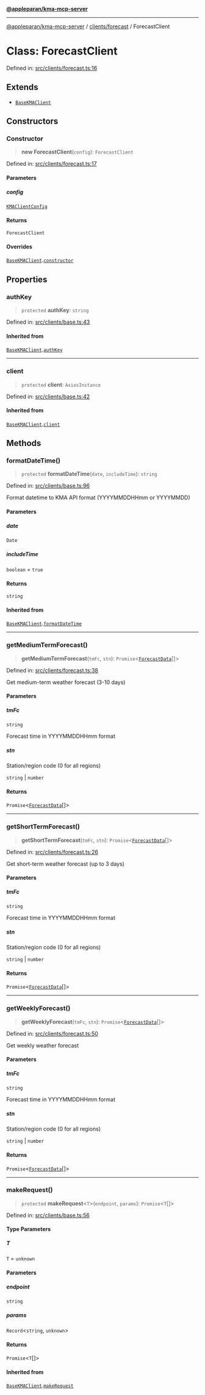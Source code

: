[**@appleparan/kma-mcp-server**](../../../README.md)

***

[@appleparan/kma-mcp-server](../../../README.md) / [clients/forecast](../README.md) / ForecastClient

# Class: ForecastClient

Defined in: [src/clients/forecast.ts:16](https://github.com/appleparan/kma-mcp/blob/d76825d83b398a574a6e9215caa9b03d62b638c4/typescript/src/clients/forecast.ts#L16)

## Extends

- [`BaseKMAClient`](../../base/classes/BaseKMAClient.md)

## Constructors

### Constructor

> **new ForecastClient**(`config`): `ForecastClient`

Defined in: [src/clients/forecast.ts:17](https://github.com/appleparan/kma-mcp/blob/d76825d83b398a574a6e9215caa9b03d62b638c4/typescript/src/clients/forecast.ts#L17)

#### Parameters

##### config

[`KMAClientConfig`](../../base/interfaces/KMAClientConfig.md)

#### Returns

`ForecastClient`

#### Overrides

[`BaseKMAClient`](../../base/classes/BaseKMAClient.md).[`constructor`](../../base/classes/BaseKMAClient.md#constructor)

## Properties

### authKey

> `protected` **authKey**: `string`

Defined in: [src/clients/base.ts:43](https://github.com/appleparan/kma-mcp/blob/d76825d83b398a574a6e9215caa9b03d62b638c4/typescript/src/clients/base.ts#L43)

#### Inherited from

[`BaseKMAClient`](../../base/classes/BaseKMAClient.md).[`authKey`](../../base/classes/BaseKMAClient.md#authkey)

***

### client

> `protected` **client**: `AxiosInstance`

Defined in: [src/clients/base.ts:42](https://github.com/appleparan/kma-mcp/blob/d76825d83b398a574a6e9215caa9b03d62b638c4/typescript/src/clients/base.ts#L42)

#### Inherited from

[`BaseKMAClient`](../../base/classes/BaseKMAClient.md).[`client`](../../base/classes/BaseKMAClient.md#client)

## Methods

### formatDateTime()

> `protected` **formatDateTime**(`date`, `includeTime`): `string`

Defined in: [src/clients/base.ts:96](https://github.com/appleparan/kma-mcp/blob/d76825d83b398a574a6e9215caa9b03d62b638c4/typescript/src/clients/base.ts#L96)

Format datetime to KMA API format (YYYYMMDDHHmm or YYYYMMDD)

#### Parameters

##### date

`Date`

##### includeTime

`boolean` = `true`

#### Returns

`string`

#### Inherited from

[`BaseKMAClient`](../../base/classes/BaseKMAClient.md).[`formatDateTime`](../../base/classes/BaseKMAClient.md#formatdatetime)

***

### getMediumTermForecast()

> **getMediumTermForecast**(`tmFc`, `stn`): `Promise`\<[`ForecastData`](../interfaces/ForecastData.md)[]\>

Defined in: [src/clients/forecast.ts:38](https://github.com/appleparan/kma-mcp/blob/d76825d83b398a574a6e9215caa9b03d62b638c4/typescript/src/clients/forecast.ts#L38)

Get medium-term weather forecast (3-10 days)

#### Parameters

##### tmFc

`string`

Forecast time in YYYYMMDDHHmm format

##### stn

Station/region code (0 for all regions)

`string` | `number`

#### Returns

`Promise`\<[`ForecastData`](../interfaces/ForecastData.md)[]\>

***

### getShortTermForecast()

> **getShortTermForecast**(`tmFc`, `stn`): `Promise`\<[`ForecastData`](../interfaces/ForecastData.md)[]\>

Defined in: [src/clients/forecast.ts:26](https://github.com/appleparan/kma-mcp/blob/d76825d83b398a574a6e9215caa9b03d62b638c4/typescript/src/clients/forecast.ts#L26)

Get short-term weather forecast (up to 3 days)

#### Parameters

##### tmFc

`string`

Forecast time in YYYYMMDDHHmm format

##### stn

Station/region code (0 for all regions)

`string` | `number`

#### Returns

`Promise`\<[`ForecastData`](../interfaces/ForecastData.md)[]\>

***

### getWeeklyForecast()

> **getWeeklyForecast**(`tmFc`, `stn`): `Promise`\<[`ForecastData`](../interfaces/ForecastData.md)[]\>

Defined in: [src/clients/forecast.ts:50](https://github.com/appleparan/kma-mcp/blob/d76825d83b398a574a6e9215caa9b03d62b638c4/typescript/src/clients/forecast.ts#L50)

Get weekly weather forecast

#### Parameters

##### tmFc

`string`

Forecast time in YYYYMMDDHHmm format

##### stn

Station/region code (0 for all regions)

`string` | `number`

#### Returns

`Promise`\<[`ForecastData`](../interfaces/ForecastData.md)[]\>

***

### makeRequest()

> `protected` **makeRequest**\<`T`\>(`endpoint`, `params`): `Promise`\<`T`[]\>

Defined in: [src/clients/base.ts:56](https://github.com/appleparan/kma-mcp/blob/d76825d83b398a574a6e9215caa9b03d62b638c4/typescript/src/clients/base.ts#L56)

#### Type Parameters

##### T

`T` = `unknown`

#### Parameters

##### endpoint

`string`

##### params

`Record`\<`string`, `unknown`\>

#### Returns

`Promise`\<`T`[]\>

#### Inherited from

[`BaseKMAClient`](../../base/classes/BaseKMAClient.md).[`makeRequest`](../../base/classes/BaseKMAClient.md#makerequest)
